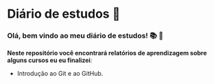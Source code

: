 # Diário de estudos :notebook:
### Olá, bem vindo ao meu diário de estudos! :books: :bookmark_tabs:
**Neste repositório você encontrará relatórios de aprendizagem sobre alguns cursos eu eu finalizei**:
* Introdução ao Git e ao GitHub.
